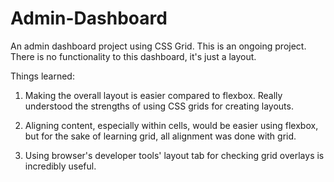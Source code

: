 # Admin-Dashboard
An admin dashboard project using CSS Grid. This is an ongoing project. There is no functionality to this dashboard, it's just a layout.

Things learned:
1. Making the overall layout is easier compared to flexbox. Really understood the strengths of using CSS grids for creating layouts.

2. Aligning content, especially within cells, would be easier using flexbox, but for the sake of learning grid, all alignment was done with grid.

3. Using browser's developer tools' layout tab for checking grid overlays is incredibly useful.



